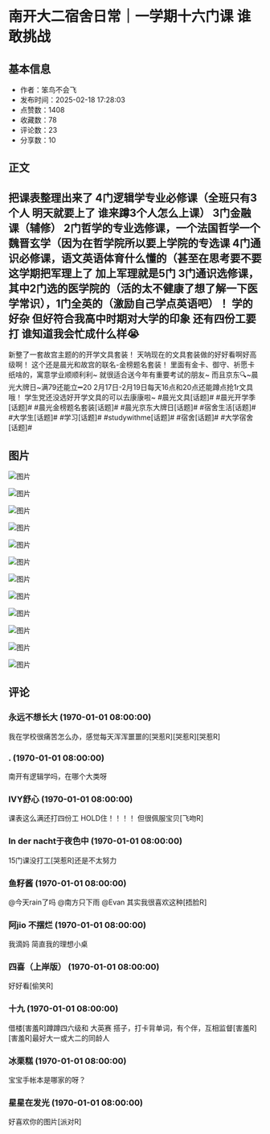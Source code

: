 # 南开大二宿舍日常｜一学期十六门课 谁敢挑战

## 基本信息

- 作者：笨鸟不会飞
- 发布时间：2025-02-18 17:28:03
- 点赞数：1408
- 收藏数：78
- 评论数：23
- 分享数：10

## 正文

把课表整理出来了
4门逻辑学专业必修课（全班只有3个人 明天就要上了 谁来蹲3个人怎么上课）
3门金融课（辅修）
2门哲学的专业选修课，一个法国哲学一个魏晋玄学（因为在哲学院所以要上学院的专选课
4门通识必修课，语文英语体育什么懂的（甚至在思考要不要这学期把军理上了 加上军理就是5门
3门通识选修课，其中2门选的医学院的（活的太不健康了想了解一下医学常识），1门全英的（激励自己学点英语吧）！
学的好杂 但好符合我高中时期对大学的印象
还有四份工要打 谁知道我会忙成什么样😭
-
新整了一套故宫主题的的开学文具套装！
天呐现在的文具套装做的好好看啊好高级啊！
这个还是晨光和故宫的联名-金榜题名套装！
里面有金卡、御守、祈愿卡纸啥的，寓意学业顺顺利利~
就很适合送今年有重要考试的朋友~
而且京东🔍~晨光大牌日~满79还能立➖20
2月17日-2月19日每天16点和20点还能蹲点抢1r文具哦！
学生党还没选好开学文具的可以去康康啦~
#晨光文具[话题]# #晨光开学季[话题]# #晨光金榜题名套装[话题]# #晨光京东大牌日[话题]# #宿舍生活[话题]# #大学生[话题]# #学习[话题]# #studywithme[话题]# #宿舍[话题]# #大学宿舍[话题]#

## 图片

![图片](images/202ad0987e3c7c0a76299d1f6ca6f915.jpg)

![图片](images/0580af3252afaec7a17f59e1079a05de.jpg)

![图片](images/e6c6fecccb900e0c3616ab9150d1c400.jpg)

![图片](images/3cb5956e6de1761f8ccece6ee6e49e82.jpg)

![图片](images/e5c32a06f43c0bb43ad7a2f05034f811.jpg)

![图片](images/79e0ca100cbe4f10e4de30925ea65a69.jpg)

![图片](images/edab68c2c944986f7f6d7921d75e4921.jpg)

![图片](images/b3d8aaa32ba85cbb3d26e22f30a2c574.jpg)

![图片](images/a00857ef2b4c0eecef65ac415400e6e7.jpg)

![图片](images/ece5fdad4da2bc698330110daf019545.jpg)

![图片](images/55eb45fbda28de944fd85a8105a69396.jpg)

![图片](images/b8c0aaaf248de3ef0c2ad1d58f817473.jpg)

## 评论

### 永远不想长大 (1970-01-01 08:00:00)

我在学校很痛苦怎么办，感觉每天浑浑噩噩的[哭惹R][哭惹R][哭惹R]

### . (1970-01-01 08:00:00)

南开有逻辑学吗，在哪个大类呀

### IVY舒心 (1970-01-01 08:00:00)

课表这么满还打四份工 HOLD住！！！！ 但很佩服宝贝[飞吻R]

### In der nacht于夜色中 (1970-01-01 08:00:00)

15门课没打工[哭惹R]还是不太努力

### 鱼籽酱 (1970-01-01 08:00:00)

@今天rain了吗 @南方只下雨 @Evan 其实我很喜欢这种[捂脸R]

### 阿jio 不摆烂 (1970-01-01 08:00:00)

我滴妈 简直我的理想小桌

### 四喜（上岸版） (1970-01-01 08:00:00)

好好看[偷笑R]

### 十九 (1970-01-01 08:00:00)

借楼[害羞R]蹲蹲四六级和 大英赛  搭子，打卡背单词，有个伴，互相监督[害羞R][害羞R]最好大一或大二的同龄人

### 冰栗糕 (1970-01-01 08:00:00)

宝宝手帐本是哪家的呀？

### 星星在发光 (1970-01-01 08:00:00)

好喜欢你的图片[派对R]

